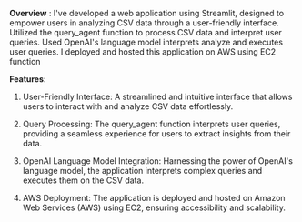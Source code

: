**Overview** : I've developed a web application using Streamlit, designed to empower users in analyzing CSV data through a user-friendly interface.
Utilized the query_agent function to process CSV data and  interpret user queries.
Used OpenAI's language model interprets  analyze and executes user queries. 
I deployed and hosted this application on AWS using EC2 function

**Features**:
1) User-Friendly Interface: A streamlined and intuitive interface that allows users to interact with and analyze CSV data effortlessly.

2) Query Processing: The query_agent function interprets user queries, providing a seamless experience for users to extract insights from their data.

3) OpenAI Language Model Integration: Harnessing the power of OpenAI's language model, the application interprets complex queries and executes them on the CSV data.

4) AWS Deployment: The application is deployed and hosted on Amazon Web Services (AWS) using EC2, ensuring accessibility and scalability.
